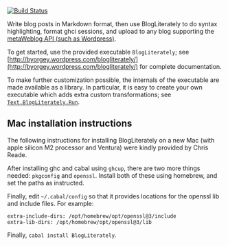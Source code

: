[![Build Status](https://travis-ci.org/byorgey/BlogLiterately.svg?branch=master)](https://travis-ci.org/byorgey/BlogLiterately)

Write blog posts in Markdown format, then use BlogLiterately to do
syntax highlighting, format ghci sessions, and upload to any blog
supporting the [metaWeblog API (such as Wordpress)](http://codex.wordpress.org/XML-RPC_MetaWeblog_API).

To get started, use the provided executable `BlogLiterately`; see
[http://byorgey.wordpress.com/blogliterately/](http://byorgey.wordpress.com/blogliterately/)
for complete documentation.

To make further customization possible, the internals of the
executable are made available as a library.  In particular, it is easy
to create your own executable which adds extra custom transformations;
see [`Text.BlogLiterately.Run`](http://hackage.haskell.org/packages/archive/BlogLiterately/latest/doc/html/Text-BlogLiterately-Run.html).

Mac installation instructions
-----------------------------

The following instructions for installing BlogLiterately on a new Mac
(with apple silicon M2 processor and Ventura) were kindly provided by
Chris Reade.

After installing ghc and cabal using `ghcup`, there are two more
things needed: `pkgconfig` and `openssl`. Install both of these using
homebrew, and set the paths as instructed.

Finally, edit `~/.cabal/config` so that it provides locations for the
openssl lib and include files.  For example:

```
extra-include-dirs: /opt/homebrew/opt/openssl@3/include
extra-lib-dirs: /opt/homebrew/opt/openssl@3/lib
```

Finally, `cabal install BlogLiterately`.
